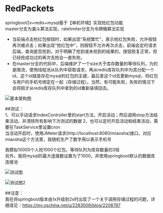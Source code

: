 # RedPackets
springboot2x+redis+mysql基于【单机环境】实现抢红包功能</br>
master分支为漏斗算法实现，ratelimiter分支为令牌桶算法实现
- 当前端点击抢红包按钮时，如果出现“系统繁忙”，表示抢红包失败，允许按钮再次被点击；如果出现“抢红包中”，则按钮不允许再次点击，前端会定时请求后端，查询是否抢到，对于明确了抢到或未抢到的结果的，按钮恢复正常，但已经抢成功过的再次去抢会一直失败。
- 在master分支的代码中，后端维护了一个size大于库存数量的等待队列，为的是限流，使用线程池从队列中获取请求，再从redis库存队列中为其分配一个id，这个id就是存在mysql的红包的主键，最后拿这个id去更新mysql，将红包与用户的手机号绑定在一起（存储过程）。当然，有可能失败，失败的情况下会将刚才从redis库存队列中拿到的id重新装填回去。


![基本架构图](http://cmtimeoss.oss-cn-shanghai.aliyuncs.com/RedPacket.png)

##测试：</br>
1、可以手动请求IndexController里的start方法，开启活动；然后调用stop方法结束活动，并清除所有影响下次测试的数据
2、也可以定时开启活动和结束活动，需要在TaskService里设置cron</br>
当活动开启时，使用JMeter请求(http://localhost:8080/miaosha)接口，对应miaosha这个方法里，我随机生产了数字用以表示手机号

我模拟10000个人抢1000个红包，等待队列为库存数量的3倍</br>
另外，我将mysql的最大连接数设置为了1000，并使用springboot默认的数据库连接池</br>

![测试图](http://cmtimeoss.oss-cn-shanghai.aliyuncs.com/qianghongbao.png)

![测试图2](http://cmtimeoss.oss-cn-shanghai.aliyuncs.com/RedPacket2.png)

##注意：</br>
我在将springboot版本由1x升级到2x时出现了一个关于调用存储过程的问题，详细请见：https://my.oschina.net/u/2283509/blog/2208787

